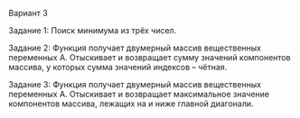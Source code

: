 Вариант 3

Задание 1: Поиск минимума из трёх чисел.

Задание 2: Функция получает двумерный массив вещественных переменных A.
Отыскивает и возвращает сумму значений компонентов массива, у
которых сумма значений индексов – чётная.

Задание 3: Функция получает двумерный массив вещественных переменных A.
Отыскивает и возвращает максимальное значение компонентов массива,
лежащих на и ниже главной диагонали.